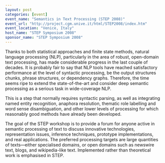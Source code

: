 ```yaml
---
layout: post
categories: [event]
event_name: "Semantics in Text Processing (STEP 2008)"
event_url: "http://project.cgm.unive.it/html/STEP2008/index.htm"
event_location: "Venice, Italy"
host_name: "STEP Symposium 2008"
sponsor_name: "STEP Symposium 2008"
---
```

Thanks to both statistical approaches and finite state methods, natural language processing (NLP), particularly in the area of robust, open-domain text processing, has made considerable progress in the last couple of decades. It is probably fair to say that NLP tools have reached satisfactory performance at the level of syntactic processing, be the output structures chunks, phrase structures, or dependency graphs. Therefore, the time seems ripe to extend the state-of-the-art and consider deep semantic processing as a serious task in wide-coverage NLP.

This is a step that normally requires syntactic parsing, as well as integrating named entity recognition, anaphora resolution, thematic role labelling and word sense disambiguation, and other lower levels of processing for which reasonably good methods have already been developed.

The goal of the STEP workshop is to provide a forum for anyone active in semantic processing of text to discuss innovative technologies, representation issues, inference
techniques, prototype implementations, and real applications. The preferred processing targets are large quantities of texts—either specialised domains, or open domains such as newswire text, blogs, and wikipedia-like text. Implemented rather than theoretical work is emphasised in STEP.